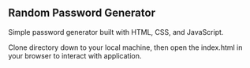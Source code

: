 ## Random Password Generator 
Simple password generator built with HTML, CSS, and JavaScript. 

Clone directory down to your local machine, then open the index.html in your browser to interact with application.
